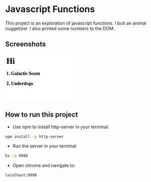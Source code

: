 # Javascript Functions

This project is an exploration of javascript functions.  I buit an animal nuggetizer.  I also printed some numbers to the DOM.


## Screenshots
![main screenshot](./screenshots/js-functions-main.png)
## How to run this project
* Use npm to install http-server in your terminal:
```sh
npm install -g http-server
```
* Run the server in your terminal
```sh
hs -p 9999
```
* Open chrome and navigate to:
```
localhost:9999
```